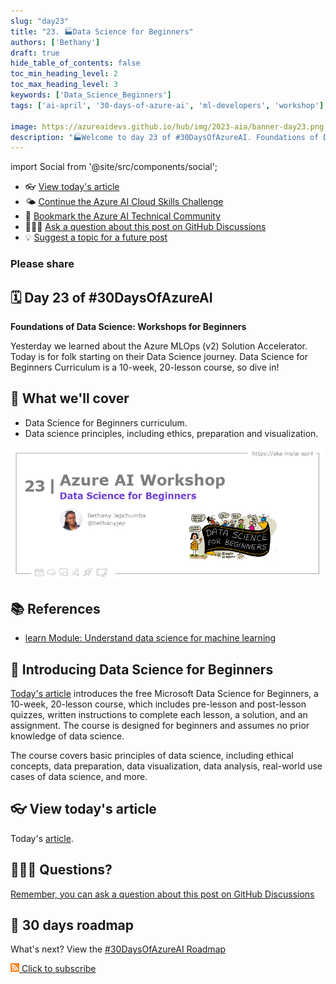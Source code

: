 ```yaml
---
slug: "day23"
title: "23. 🏭Data Science for Beginners"
authors: ['Bethany']
draft: true
hide_table_of_contents: false
toc_min_heading_level: 2
toc_max_heading_level: 3
keywords: ['Data_Science_Beginners']
tags: ['ai-april', '30-days-of-azure-ai', 'ml-developers', 'workshop']

image: https://azureaidevs.github.io/hub/img/2023-aia/banner-day23.png
description: "🏭Welcome to day 23 of #30DaysOfAzureAI. Foundations of Data Science: Workshops for Beginners https://azureaidevs.github.io/hub/2023-aia/day23 AzureAiDevs,AI DataScience"
---
```


import Social from '@site/src/components/social';

<head>

  <link rel="canonical" href="https://microsoft.github.io/Data-Science-For-Beginners"  />

</head>

- 👓 [View today's article](https://microsoft.github.io/Data-Science-For-Beginners)
- 🌤️ [Continue the Azure AI Cloud Skills Challenge](https://aka.ms/30-days-of-azure-ai-challenge)
- 🏫 [Bookmark the Azure AI Technical Community](https://techcommunity.microsoft.com/t5/artificial-intelligence-and/ct-p/AI)
- 🙋🏾‍♂️ [Ask a question about this post on GitHub Discussions](https://github.com/AzureAiDevs/hub/discussions/categories/23-data-science-for-beginners)
- 💡 [Suggest a topic for a future post](https://github.com/AzureAiDevs/hub/discussions/categories/call-for-content)

### Please share

<Social
    page_url="https://azureaidevs.github.io/hub/2023-aia/day23"
    image_url="https://azureaidevs.github.io/hub/img/2023-aia/banner-day23.png"
    title="Data Science for Beginners"
    description= "🏭Welcome to day 23 of #30DaysOfAzureAI. Foundations of Data Science: Workshops for Beginners"
    hashtags="AzureAiDevs,AI,DataScience"
    hashtag="#30DaysOfAzureAi"
/>

## 🗓️ Day 23 of #30DaysOfAzureAI

<!-- README
The following description is also used for the tweet. So it should be action oriented and grab attention 
If you update the description, please update the description: in the frontmatter as well.
-->

**Foundations of Data Science: Workshops for Beginners**

<!-- README
The following is the intro to the post. It should be a short teaser for the post.
-->

Yesterday we learned about the Azure MLOps (v2) Solution Accelerator. Today is for folk starting on their Data Science journey. Data Science for Beginners Curriculum is a 10-week, 20-lesson course, so dive in!

## 🎯 What we'll cover

<!-- README
The following list is the main points of the post. There should be 3-4 main points.
 -->


- Data Science for Beginners curriculum.
- Data science principles, including ethics, preparation and visualization.

<!-- 
- Main point 1
- Main point 2
- Main point 3 
- Main point 4
-->

![Image banner for day 23](./../../static/img/2023-aia/banner-day23.png)

<!-- README
Add or update a list relevant references here. These could be links to other blog posts, Microsoft Learn Module, videos, or other resources.
-->



## 📚 References

- [learn Module: Understand data science for machine learning](https://learn.microsoft.com/training/paths/understand-machine-learning?WT.mc_id=aiml-89446-dglover)


<!-- README
The following is the body of the post. It should be an overview of the post that you are referencing.
See the Learn More section, if you supplied a canonical link, then will be displayed here.
-->


## 🚌 Introducing Data Science for Beginners

[Today's article](https://microsoft.github.io/Data-Science-For-Beginners) introduces the free Microsoft Data Science for Beginners, a 10-week, 20-lesson course, which includes pre-lesson and post-lesson quizzes, written instructions to complete each lesson, a solution, and an assignment. The course is designed for beginners and assumes no prior knowledge of data science.

The course covers basic principles of data science, including ethical concepts, data preparation, data visualization, data analysis, real-world use cases of data science, and more.

## 👓 View today's article

Today's [article](https://microsoft.github.io/Data-Science-For-Beginners).


## 🙋🏾‍♂️ Questions?

[Remember, you can ask a question about this post on GitHub Discussions](https://github.com/AzureAiDevs/hub/discussions/categories/23-data-science-for-beginners)

## 📍 30 days roadmap

What's next? View the [#30DaysOfAzureAI Roadmap](/hub/roadmap/30days)

[![](./../../static/img/2023-aia/rss.png) Click to subscribe](https://azureaidevs.github.io/hub/2023-aia/rss.xml)
